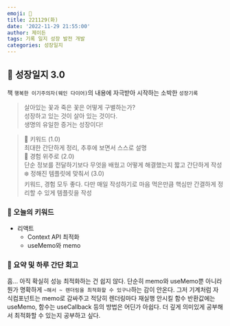 ```yaml
---
emoji: 🌱
title: 221129(화)
date: '2022-11-29 21:55:00'
author: 제이든
tags: 기록 일지 성장 발전 개발
categories: 성장일지
---
```


## 🎄 성장일지 3.0

책 `행복한 이기주의자(웨인 다이어)`의 내용에 자극받아 시작하는 소박한 `성장기록`

> 살아있는 꽃과 죽은 꽃은 어떻게 구별하는가?<br/>
> 성장하고 있는 것이 살아 있는 것이다.<br/>
> 생명의 유일한 증거는 성장이다!

> 🌳 키워드 (1.0)<br/>
> 최대한 간단하게 정리, 추후에 보면서 스스로 설명<br/>
> 🍉 경험 위주로 (2.0)<br/>
> 단순 정보를 전달하기보다 무엇을 배웠고 어떻게 해결했는지 짧고 간단하게 작성<br/>
> ❄️ 정해진 템플릿에 맞춰서 (3.0)<br/>
> 키워드, 경험 모두 좋다. 다만 매일 작성하기로 마음 먹은만큼 핵심만 간결하게 정리할 수 있게 템플릿을 작성

### 🔑 오늘의 키워드

- 리액트
  - Context API 최적화
  - useMemo와 memo

### 📝 요약 및 하루 간단 회고

흠... 아직 확실히 성능 최적화하는 건 쉽지 않다. 
단순히 memo와 useMemo뿐 아니라 뭔가 명확하게 `~해서 ~ 렌더링을 최적화할 수 있구나`하는 감이 안온다.
그저 기계처럼 자식컴포넌트는 memo로 감싸주고 적당히 렌더링마다 재실행 안시킬 함수 반환값에는 useMemo, 함수는 useCallback 등의 방법은 어딘가 아쉽다. 더 깊게 의미있게 공부해서 최적화할 수 있는지 공부하고 싶다.

```toc

```
